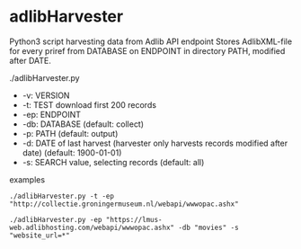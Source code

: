 # adlibHarvester

Python3 script harvesting data from Adlib API endpoint
Stores AdlibXML-file for every priref from DATABASE on ENDPOINT in directory PATH, modified after DATE.

./adlibHarvester.py
* -v:  VERSION
* -t:  TEST download first 200 records
* -ep: ENDPOINT
* -db: DATABASE (default: collect)
* -p:  PATH (default: output\)
* -d:  DATE of last harvest (harvester only harvests records modified after date) (default: 1900-01-01)
* -s:  SEARCH value, selecting records (default: all)

examples
```
./adlibHarvester.py -t -ep "http://collectie.groningermuseum.nl/webapi/wwwopac.ashx"
```

```
./adlibHarvester.py -ep "https://lmus-web.adlibhosting.com/webapi/wwwopac.ashx" -db "movies" -s "website_url=*"
```